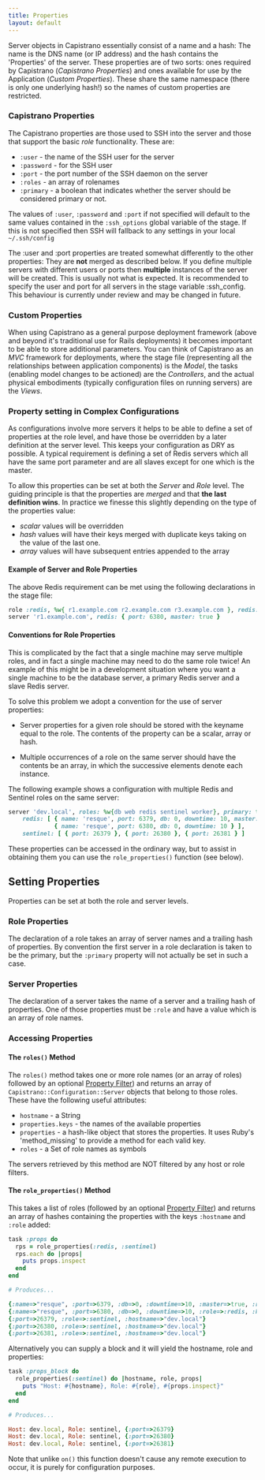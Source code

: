 ```yaml
---
title: Properties
layout: default
---
```


Server objects in Capistrano essentially consist of a name and a hash: The name is the DNS
name (or IP address) and the hash contains the 'Properties' of the server. These
properties are of two sorts: ones required by Capistrano (_Capistrano Properties_) and
ones available for use by the Application (_Custom Properties_). These share the same
namespace (there is only one underlying hash!) so the names of custom properties are
restricted.

### Capistrano Properties

The Capistrano properties are those used to SSH into the server and those that support the
basic _role_ functionality. These are:

* `:user` - the name of the SSH user for the server
* `:password` - for the SSH user
* `:port`  - the port number of the SSH daemon on the server
* `:roles` - an array of rolenames
* `:primary` - a boolean that indicates whether the server should be considered primary or
  not.

The values of `:user`, `:password` and `:port` if not specified will default to the same
values contained in the `:ssh_options` global variable of the stage. If this is not
specified then SSH will fallback to any settings in your local `~/.ssh/config`

<div class="alert-box alert">The :user and :port properties are treated somewhat
differently to the other properties: They are <b>not</b> merged as described below. If you
define multiple servers with different users or ports then <b>multiple</b> instances of
the server will be created. This is usually not what is expected.  It is recommended to
specify the user and port for all servers in the stage variable :ssh_config.  This
behaviour is currently under review and may be changed in future.  </div>


### Custom Properties

When using Capistrano as a general purpose deployment framework (above and beyond it's
traditional use for Rails deployments) it becomes important to be able to store additional
parameters. You can think of Capistrano as an _MVC_ framework for deployments, where the
stage file (representing all the relationships between application components) is the
_Model_, the tasks (enabling model changes to be actioned) are the _Controllers_, and the
actual physical embodiments (typically configuration files on running servers) are the
_Views_.

### Property setting in Complex Configurations

As configurations involve more servers it helps to be able to define a set of
properties at the role level, and have those be overridden by a later definition at the
server level. This keeps your configuration as DRY as possible. A typical requirement is
defining a set of Redis servers which all have the same port parameter and are all slaves
except for one which is the master.

To allow this properties can be set at both the _Server_ and _Role_ level. The guiding
principle is that the properties are _merged_ and that __the last definition wins__.
In practice we finesse this slightly depending on the type of the properties value:

* _scalar_ values will be overridden
* _hash_ values will have their keys merged with duplicate keys taking on
  the value of the last one.
* _array_ values will have subsequent entries appended to the array

#### Example of Server and Role Properties

The above Redis requirement can be met using the following declarations in the stage file:

```ruby
role :redis, %w{ r1.example.com r2.example.com r3.example.com }, redis: { port: 6379, master: false },
server 'r1.example.com', redis: { port: 6380, master: true }
```

#### Conventions for Role Properties

This is complicated by the fact that a single machine may serve multiple roles, and in
fact a single machine may need to do the same role twice! An example of this might be in a
development situation where you want a single machine to be the database server, a primary
Redis server and a slave Redis server.

To solve this problem we adopt a convention for the use of server properties:

* Server properties for a given role should be stored with the keyname equal to the role.
  The contents of the property can be a scalar, array or hash.

* Multiple occurrences of a role on the same server should have the contents be an array,
  in which the successive elements denote each instance.

The following example shows a configuration with multiple Redis and Sentinel roles on the
same server:

```ruby
server 'dev.local', roles: %w{db web redis sentinel worker}, primary: true,
    redis: [ { name: 'resque', port: 6379, db: 0, downtime: 10, master: true },
             { name: 'resque', port: 6380, db: 0, downtime: 10 } ],
    sentinel: [ { port: 26379 }, { port: 26380 }, { port: 26381 } ]
```

These properties can be accessed in the ordinary way, but to assist in obtaining them you
can use the `role_properties()` function (see below).

## Setting Properties

Properties can be set at both the role and server levels.

### Role Properties

The declaration of a role takes an array of server names and a trailing hash of
properties. By convention the first server in a role declaration is taken to be the
primary, but the  `:primary` property will not actually be set in such a case.

### Server Properties

The declaration of a server takes the name of a server and a trailing hash of properties.
One of those properties must be `:role` and have a value which is an array of role names.

### Accessing Properties

#### The `roles()` Method

The `roles()` method takes one or more role names (or an array of roles) followed by an
optional [Property Filter](/documentation/advanced-features/property-filtering)) and
returns an array of `Capistrano::Configuration::Server` objects that belong to those
roles. These have the following useful attributes:

* `hostname` - a String
* `properties.keys` - the names of the available properties
* `properties` - a hash-like object that stores the properties.
   It uses Ruby's 'method_missing' to provide a method for each valid key.
* `roles` - a Set of role names as symbols

The servers retrieved by this method are NOT filtered by any host or role filters.

#### The `role_properties()` Method

This takes a list of roles (followed by an optional [Property
Filter](/documentation/advanced-features/property-filtering)) and returns an array of
hashes containing the properties with the keys `:hostname` and `:role` added:

```ruby
task :props do
  rps = role_properties(:redis, :sentinel)
  rps.each do |props|
    puts props.inspect
  end
end

# Produces...

{:name=>"resque", :port=>6379, :db=>0, :downtime=>10, :master=>true, :role=>:redis, :hostname=>"dev.local"}
{:name=>"resque", :port=>6380, :db=>0, :downtime=>10, :role=>:redis, :hostname=>"dev.local"}
{:port=>26379, :role=>:sentinel, :hostname=>"dev.local"}
{:port=>26380, :role=>:sentinel, :hostname=>"dev.local"}
{:port=>26381, :role=>:sentinel, :hostname=>"dev.local"}
```

Alternatively you can supply a block and it will yield the hostname, role and properties:

```ruby
task :props_block do
  role_properties(:sentinel) do |hostname, role, props|
    puts "Host: #{hostname}, Role: #{role}, #{props.inspect}"
  end
end

# Produces...

Host: dev.local, Role: sentinel, {:port=>26379}
Host: dev.local, Role: sentinel, {:port=>26380}
Host: dev.local, Role: sentinel, {:port=>26381}
```

Note that unlike `on()` this function doesn't cause any remote execution to occur, it is purely for
configuration purposes.
